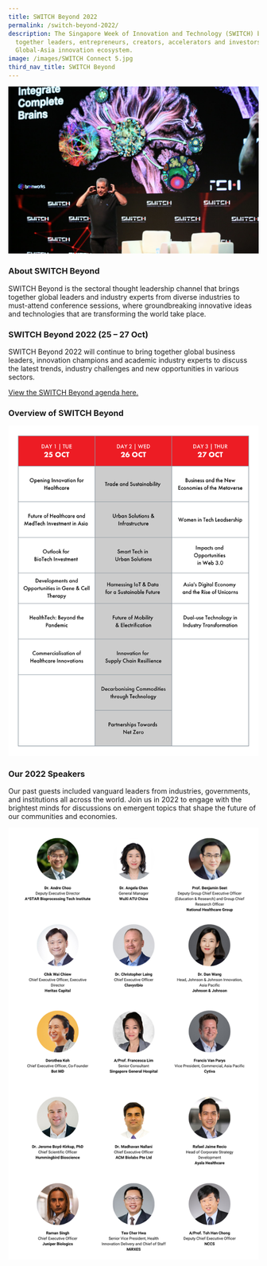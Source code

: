 ```yaml
---
title: SWITCH Beyond 2022
permalink: /switch-beyond-2022/
description: The Singapore Week of Innovation and Technology (SWITCH) brings
  together leaders, entrepreneurs, creators, accelerators and investors from the
  Global-Asia innovation ecosystem.
image: /images/SWITCH Connect 5.jpg
third_nav_title: SWITCH Beyond
---
```

![](/images/SWITCH%20Connect%205.jpg)
### About SWITCH Beyond
SWITCH Beyond is the sectoral thought leadership channel that brings together global leaders and industry experts from diverse industries to must-attend conference sessions, where groundbreaking innovative ideas and technologies that are transforming the world take place.

### SWITCH Beyond 2022 (25 – 27 Oct) 
SWITCH Beyond 2022 will continue to bring together global business leaders, innovation champions and academic industry experts to discuss the latest trends, industry challenges and new opportunities in various sectors.

[View the SWITCH Beyond agenda here.](/switch-beyond-2022/agenda/)


### Overview of SWITCH Beyond

![Infographic of the SWITCH Beyond 2022 Agenda. ](/images/SWITCH%202022%20Infographics/Agenda_Beyond_Overview_R2.png)

### Our 2022 Speakers
Our past guests included vanguard leaders from industries, governments, and institutions all across the world.  Join us in 2022 to engage with the brightest minds for discussions on emergent topics that shape the future of our communities and economies.

![SWITCH 2022 Beyond Speakers Highlights](/images/SWITCH_2022_Speakers_Beyond_Highlights_V2.png)